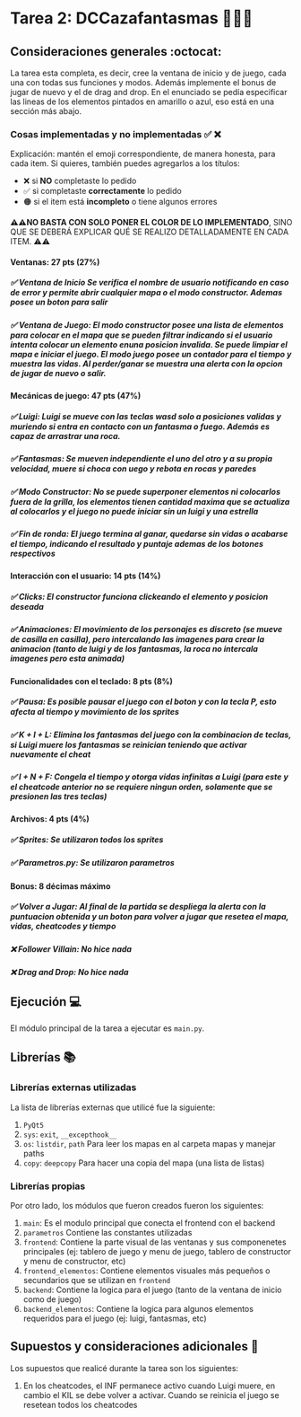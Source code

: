# Tarea 2: DCCazafantasmas 👻🧱🔥

## Consideraciones generales :octocat:

La tarea esta completa, es decir, cree la ventana de inicio y de juego, cada una con todas sus funciones y modos. Además implemente el bonus de jugar de nuevo y el de drag and drop. En el enunciado se pedía especificar las lineas de los elementos pintados en amarillo o azul, eso está en una sección más abajo.

### Cosas implementadas y no implementadas :white_check_mark: :x:

Explicación: mantén el emoji correspondiente, de manera honesta, para cada item. Si quieres, también puedes agregarlos a los títulos:
- ❌ si **NO** completaste lo pedido
- ✅ si completaste **correctamente** lo pedido
- 🟠 si el item está **incompleto** o tiene algunos errores

**⚠️⚠️NO BASTA CON SOLO PONER EL COLOR DE LO IMPLEMENTADO**,
SINO QUE SE DEBERÁ EXPLICAR QUÉ SE REALIZO DETALLADAMENTE EN CADA ITEM.
⚠️⚠️

#### Ventanas: 27 pts (27%)
##### ✅ Ventana de Inicio Se verifica el nombre de usuario notificando en caso de error y permite abrir cualquier mapa o el modo constructor. Ademas posee un boton para salir
##### ✅ Ventana de Juego: El modo constructor posee una lista de elementos para colocar en el mapa que se pueden filtrar indicando si el usuario intenta colocar un elemento enuna posicion invalida. Se puede limpiar el mapa e iniciar el juego.  El modo juego posee un contador para el tiempo y muestra las vidas. Al perder/ganar se muestra una alerta con la opcion de jugar de nuevo o salir.
#### Mecánicas de juego: 47 pts (47%)
##### ✅ Luigi: Luigi se mueve con las teclas wasd solo a posiciones validas y muriendo si entra en contacto con un fantasma o fuego. Además es capaz de arrastrar una roca.
##### ✅ Fantasmas: Se mueven independiente el uno del otro y a su propia velocidad, muere si choca con uego y rebota en rocas y paredes
##### ✅ Modo Constructor: No se puede superponer elementos ni colocarlos fuera de la grilla, los elementos tienen cantidad maxima que se actualiza al colocarlos y el juego no puede iniciar sin un luigi y una estrella
##### ✅ Fin de ronda: El juego termina al ganar, quedarse sin vidas o acabarse el tiempo, indicando el resultado y puntaje ademas de los botones respectivos
#### Interacción con el usuario: 14 pts (14%)
##### ✅ Clicks: El constructor funciona clickeando el elemento y posicion deseada
##### ✅ Animaciones: El movimiento de los personajes es discreto (se mueve de casilla en casilla), pero intercalando las imagenes para crear la animacion (tanto de luigi y de los fantasmas, la roca no intercala imagenes pero esta animada)
#### Funcionalidades con el teclado: 8 pts (8%)
##### ✅ Pausa: Es posible pausar el juego con el boton y con la tecla P, esto afecta al tiempo y movimiento de los sprites
##### ✅ K + I + L: Elimina los fantasmas del juego con la combinacion de teclas, si Luigi muere los fantasmas se reinician teniendo que activar nuevamente el cheat
##### ✅ I + N + F: Congela el tiempo y otorga vidas infinitas a Luigi (para este y el cheatcode anterior no se requiere ningun orden, solamente que se presionen las tres teclas)
#### Archivos: 4 pts (4%)
##### ✅ Sprites: Se utilizaron todos los sprites
##### ✅ Parametros.py: Se utilizaron parametros
#### Bonus: 8 décimas máximo
##### ✅ Volver a Jugar: Al final de la partida se despliega la alerta con la puntuacion obtenida y un boton para volver a jugar que resetea el mapa, vidas, cheatcodes y tiempo
##### ❌ Follower Villain: No hice nada
##### ❌ Drag and Drop: No hice nada

## Ejecución :computer:
El módulo principal de la tarea a ejecutar es  ```main.py```.


## Librerías :books:
### Librerías externas utilizadas
La lista de librerías externas que utilicé fue la siguiente:

1. ```PyQt5```
2. ```sys```: ```exit```, ```__excepthook__```
3. ```os```: ```listdir```, ```path``` Para leer los mapas en al carpeta mapas y manejar paths
4. ```copy```: ```deepcopy``` Para hacer una copia del mapa (una lista de listas)

### Librerías propias
Por otro lado, los módulos que fueron creados fueron los siguientes:

1. ```main```: Es el modulo principal que conecta el frontend con el backend
2. ```parametros``` Contiene las constantes utilizadas
3. ```frontend```: Contiene la parte visual de las ventanas y sus componenetes principales (ej: tablero de juego y menu de juego, tablero de constructor y menu de constructor, etc)
4. ```frontend_elementos```: Contiene elementos visuales más pequeños o secundarios que se utilizan en ```frontend```
5. ```backend```: Contiene la logica para el juego (tanto de la ventana de inicio como de juego)
6. ```backend_elementos```: Contiene la logica para algunos elementos requeridos para el juego (ej: luigi, fantasmas, etc)

## Supuestos y consideraciones adicionales :thinking:
Los supuestos que realicé durante la tarea son los siguientes:

1. En los cheatcodes, el INF permanece activo cuando Luigi muere, en cambio el KIL se debe volver a activar. Cuando se reinicia el juego se resetean todos los cheatcodes